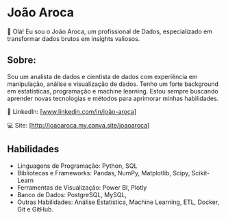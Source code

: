# **João Aroca**

👋 Olá! Eu sou o João Aroca, um profissional de Dados, especializado em transformar dados brutos em insights valiosos.

## Sobre:

Sou um analista de dados e cientista de dados com experiência em manipulação, análise e visualização de dados. Tenho um forte background em estatísticas, programação e machine learning. Estou sempre buscando aprender novas tecnologias e métodos para aprimorar minhas habilidades.


🔗 LinkedIn: [www.linkedin.com/in/joão-aroca]

💻 Site: [http://joaoaroca.my.canva.site/joaoaroca]

## Habilidades

- Linguagens de Programação: Python, SQL
- Bibliotecas e Frameworks: Pandas, NumPy, Matplotlib, Scipy, Scikit-Learn
- Ferramentas de Visualização: Power BI, Plotly
- Banco de Dados: PostgreSQL, MySQL, 
- Outras Habilidades: Análise Estatística, Machine Learning, ETL, Docker, Git e GitHub.
